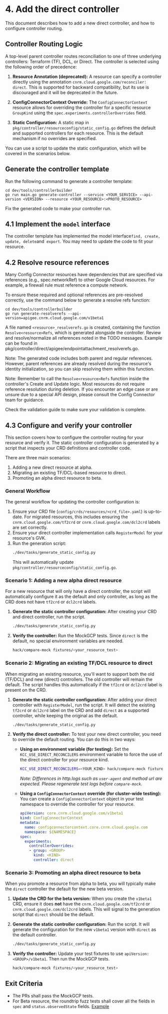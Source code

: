 # 4. Add the direct controller

This document describes how to add a new direct controller, and how to configure controller routing.

## Controller Routing Logic

A top-level parent controller routes reconciliation to one of three underlying controllers: Terraform (TF), DCL, or Direct. The controller is selected using the following order of precedence:

1.  **Resource Annotation (deprecated):** A resource can specify a controller directly using the annotation `cnrm.cloud.google.com/reconciler: direct`. This is supported for backward compatibility, but its use is discouraged and it will be deprecated in the future.

2.  **ConfigConnectorContext Override:** The `ConfigConnectorContext` resource allows for overriding the controller for a specific resource `GroupKind` using the `spec.experiments.controllerOverrides` field.

3.  **Static Configuration:** A static map in `pkg/controller/resourceconfig/static_config.go` defines the default and supported controllers for each resource. This is the default mechanism if no overrides are specified.

You can use a script to update the static configuration, which will be covered in the scenarios below.

## Generate the controller template

Run the following command to generate a controller template:

```
cd dev/tools/controllerbuilder
go run main.go generate-controller --service <YOUR_SERVICE> --api-version <VERSION> --resource <YOUR_RESOURCE>:<PROTO_RESOURCE>
```

Fix the generated code to make your controller run.

## 4.1 Implement the `model` interface

The controller template has implemented the model interface` find, create, update, delete `and` export`. You may need to update the code to fit your resource.


## 4.2 Resolve resource references

Many Config Connector resources have dependencies that are specified via references (e.g., spec.networkRef) to other Google Cloud resources.
For example, a firewall rule must reference a compute network.

To ensure these required and optional references are pre-resolved correctly, use the command below to generate a resolve refs function:

```
cd dev/tools/controllerbuilder
go run generate-resolverefs --api-version=apigee.cnrm.cloud.google.com/v1beta1
```
A file named `<resource>_resolverefs.go` is created, containing the function `Resolve<resource>Refs`, which is generated alongside the controller.
Review and resolve/normalize all references noted in the TODO messages. Example can be found in pkg/controller/direct/apigee/endpointattachment_resolverefs.go.

Note: The generated code includes both parent and regular references. However, parent references are already resolved during the resource's identity initialization, 
so you can skip resolving them within this function.

Note: Remember to call the `Resolve<resource>Refs` function inside the controller's Create and Update logic.
Most resources do not require reference resolution during deletion. If you encounter an edge case or are unsure due to a special API design, please consult the Config Connector team for guidance.

Check the validation guide to make sure your validation is complete.

## 4.3 Configure and verify your controller

This section covers how to configure the controller routing for your resource and verify it. The static controller configuration is generated by a script that inspects your CRD definitions and controller code.

There are three main scenarios:
1. Adding a new direct resource at alpha.
2. Migrating an existing TF/DCL-based resource to direct.
3. Promoting an alpha direct resource to beta.

### General Workflow

The general workflow for updating the controller configuration is:

1.  Ensure your CRD file (`config/crds/resources/<crd_file>.yaml`) is up-to-date. For migrated resources, this includes ensuring the `cnrm.cloud.google.com/tf2crd` or `cnrm.cloud.google.com/dcl2crd` labels are set correctly.
2.  Ensure your direct controller implementation calls `RegisterModel` for your resource's GVK.
3.  Run the generation script:
    ```bash
    ./dev/tasks/generate_static_config.py
    ```
    This will automatically update `pkg/controller/resourceconfig/static_config.go`.

### Scenario 1: Adding a new alpha direct resource

For a new resource that will only have a direct controller, the script will automatically configure it as the default and only controller, as long as the CRD does not have `tf2crd` or `dcl2crd` labels.

1.  **Generate the static controller configuration:**
    After creating your CRD and direct controller, run the script.
    ```bash
    ./dev/tasks/generate_static_config.py
    ```

2.  **Verify the controller:**
    Run the MockGCP tests. Since `direct` is the default, no special environment variables are needed.
    ```bash
    hack/compare-mock fixtures/<your_resource_test>
    ```

### Scenario 2: Migrating an existing TF/DCL resource to direct

When migrating an existing resource, you'll want to support both the old (TF/DCL) and new (direct) controllers. The old controller will remain the default. The script handles this automatically if the `tf2crd` or `dcl2crd` label is present on the CRD.

1.  **Generate the static controller configuration:**
    After adding your direct controller with `RegisterModel`, run the script. It will detect the existing `tf2crd` or `dcl2crd` label on the CRD and add `direct` as a supported controller, while keeping the original as the default.
    ```bash
    ./dev/tasks/generate_static_config.py
    ```

2.  **Verify the direct controller:**
    To test your new direct controller, you need to override the default routing. You can do this in two ways:

    *   **Using an environment variable (for testing):**
        Set the `KCC_USE_DIRECT_RECONCILERS` environment variable to force the use of the direct controller for your resource kind.
        ```bash
        KCC_USE_DIRECT_RECONCILERS=<YOUR_KIND> hack/compare-mock fixtures/<your_resource_test>
        ```
        *Note: Differences in http.logs such as `user-agent` and method url are expected. Please regenerate test logs before `compare-mock`.*

    *   **Using a `ConfigConnectorContext` override (for cluster-wide testing):**
        You can create a `ConfigConnectorContext` object in your test namespace to override the controller for your resource.
        ```yaml
        apiVersion: core.cnrm.cloud.google.com/v1beta1
        kind: ConfigConnectorContext
        metadata:
          name: configconnectorcontext.core.cnrm.cloud.google.com
          namespace: ${NAMESPACE}
        spec:
          experiments:
            controllerOverrides:
            - group: <GROUP>
              kind: <KIND>
              controller: direct
        ```

### Scenario 3: Promoting an alpha direct resource to beta

When you promote a resource from alpha to beta, you will typically make the `direct` controller the default for the new beta version.

1.  **Update the CRD for the beta version:**
    When you create the `v1beta1` CRD, ensure it does **not** have the `cnrm.cloud.google.com/tf2crd` or `cnrm.cloud.google.com/dcl2crd` labels. This will signal to the generation script that `direct` should be the default.

2.  **Generate the static controller configuration:**
    Run the script. It will generate the configuration for the new `v1beta1` version with `direct` as the default controller.
    ```bash
    ./dev/tasks/generate_static_config.py
    ```

3.  **Verify the controller:**
    Update your test fixtures to use `apiVersion: <GROUP>/v1beta1`. Then run the MockGCP tests.
    ```bash
    hack/compare-mock fixtures/<your_resource_test>
    ```

## Exit Criteria

* The PRs shall pass the MockGCP tests.
* For Beta resource, the roundtrip fuzz tests shall cover all the fields in `spec` and `status.observedState` fields. [Example](https://github.com/GoogleCloudPlatform/k8s-config-connector/blob/f313b00c52f09c4a52a2eb5fe2c15fa4b30a05fd/pkg/controller/direct/discoveryengine/fuzzers.go#L26-L47)
